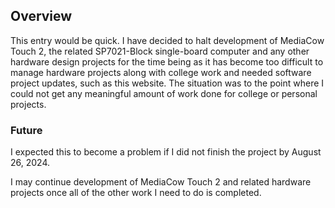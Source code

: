 
## Overview
This entry would be quick. I have decided to halt development of MediaCow Touch 2, the related SP7021-Block single-board computer and any other hardware design projects for the time being as it has become too difficult to manage hardware projects along with college work and needed software project updates, such as this website. The situation was to the point where I could not get any meaningful amount of work done for college or personal projects.

### Future
I expected this to become a problem if I did not finish the project by August 26, 2024. 

I may continue development of MediaCow Touch 2 and related hardware projects once all of the other work I need to do is completed.
